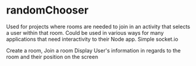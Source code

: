 randomChooser
=============

Used for projects where rooms are needed to join in an activity that selects a user within that room.
Could be used in various ways for many applications that need interactivity to their Node app. Simple socket.io

Create a room,
Join a room
Display User's information in regards to the room and their position on the screen


